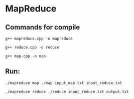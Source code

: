 # MapReduce



## Commands for compile 

``g++ mapreduce.cpp -o mapreduce``

``g++ reduce.cpp -o reduce``

``g++ map.cpp -o map``


## Run:
``./mapreduce map ./map input_map.txt input_reduce.txt ``


``./mapreduce reduce ./reduce input_reduce.txt output.txt``
